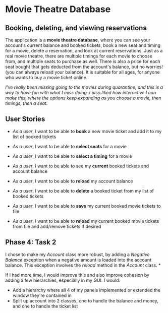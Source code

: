 # Movie Theatre Database

## Booking, deleting, and viewing reservations



The application is a **movie theatre database**, where you can see your account's current balance and booked tickets, book a  new seat and timing for a movie, 
delete a reservation, 
and look at current reservations. Just as a real movie theatre, there are multiple timings for each movie to choose from, and multiple seats 
to purchase as well. There is also a price for each seat bought that gets deducted from the account's balance, but no worries! (you can always 
reload your balance). It is suitable for all ages, for anyone who wants to buy a movie ticket online.

*I’ve really been missing going to the movies during quarantine, and this is a way to have fun with what I miss doing. I also liked how
interactive I can make this, where the options keep expanding as you choose a movie, then timings, then a seat.*




## **User Stories**

* *As a user*, I want to be able to **book** a new movie ticket and add it to my list of booked tickets

* *As a user*, I want to be able to **select seats** for a movie

* *As a user*, I want to be able to **select a timing** for a movie

* *As a user*, I want to be able to see my **current** booked tickets and account balance

* *As a user*, I want to be able to **reload** my account balance

* *As a user*, I want to be able to **delete** a booked ticket from my list of booked tickets

* *As a user*, I want to be able to **save** my current booked movie tickets to file

* *As a user*, I want to be able to **reload** my current booked movie tickets from file and add/remove tickets if desired

## Phase 4: Task 2
I chose to make my *Account* class more robust, by adding a *Negative Balance* exception when a negative amount
is loaded into the account balance. This exception involves the *reload* method in the *Account* class.
*

If I had more time, I would improve this and also improve cohesion by adding a few hierarchies, especially in my GUI. I would:

* Add a hierarchy where all 4 of my panels implemented or extended the window they're contained in
* Split up account into 2 classes, one to handle the balance and money, and one to handle the ticket list
